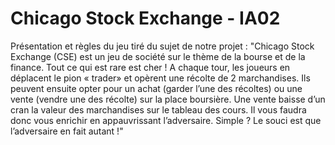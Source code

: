 # Chicago Stock Exchange - IA02

Présentation et règles du jeu tiré du sujet de notre projet :
"Chicago Stock Exchange (CSE) est un jeu de société sur le thème de la bourse et de la finance. Tout ce qui est rare est cher ! A chaque tour, les joueurs en déplacent le pion « trader» et opèrent une récolte de 2 marchandises. Ils peuvent ensuite opter pour un achat (garder l’une des récoltes) ou une vente (vendre une des récolte) sur la place boursière. Une vente baisse d’un cran la valeur des marchandises sur le tableau des cours. Il vous faudra donc vous enrichir en appauvrissant l’adversaire. Simple ? Le souci est que l’adversaire en fait autant !"
